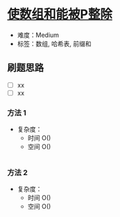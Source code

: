 # [使数组和能被P整除](https://leetcode-cn.com/problems/make-sum-divisible-by-p/)

- 难度：Medium
- 标签：数组, 哈希表, 前缀和

## 刷题思路

- [ ] xx
- [ ] xx

### 方法 1

- 复杂度：
    - 时间 O()
    - 空间 O()

``` js

```

### 方法 2

- 复杂度：
    - 时间 O()
    - 空间 O()

``` js

```
